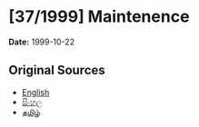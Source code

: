 # [37/1999] Maintenence

**Date:** 1999-10-22

## Original Sources

- [English](https://documents.gov.lk/view/acts/1999/10/37-1999_E.pdf)
- [සිංහල](https://documents.gov.lk/view/acts/1999/10/37-1999_S.pdf)
- [தமிழ்](https://documents.gov.lk/view/acts/1999/10/37-1999_T.pdf)
